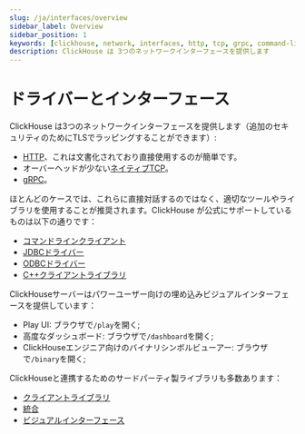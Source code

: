 ```yaml
---
slug: /ja/interfaces/overview
sidebar_label: Overview
sidebar_position: 1
keywords: [clickhouse, network, interfaces, http, tcp, grpc, command-line, client, jdbc, odbc, driver]
description: ClickHouse は 3つのネットワークインターフェースを提供します
---
```


# ドライバーとインターフェース

ClickHouse は3つのネットワークインターフェースを提供します（追加のセキュリティのためにTLSでラッピングすることができます）:

- [HTTP](http.md)、これは文書化されており直接使用するのが簡単です。
- オーバーヘッドが少ない[ネイティブTCP](../interfaces/tcp.md)。
- [gRPC](grpc.md)。

ほとんどのケースでは、これらに直接対話するのではなく、適切なツールやライブラリを使用することが推奨されます。ClickHouse が公式にサポートしているものは以下の通りです：

- [コマンドラインクライアント](../interfaces/cli.md)
- [JDBCドライバー](../interfaces/jdbc.md)
- [ODBCドライバー](../interfaces/odbc.md)
- [C++クライアントライブラリ](../interfaces/cpp.md)

ClickHouseサーバーはパワーユーザー向けの埋め込みビジュアルインターフェースを提供しています：

- Play UI: ブラウザで`/play`を開く;
- 高度なダッシュボード: ブラウザで`/dashboard`を開く;
- ClickHouseエンジニア向けのバイナリシンボルビューアー: ブラウザで`/binary`を開く;

ClickHouseと連携するためのサードパーティ製ライブラリも多数あります：

- [クライアントライブラリ](../interfaces/third-party/client-libraries.md)
- [統合](../interfaces/third-party/integrations.md)
- [ビジュアルインターフェース](../interfaces/third-party/gui.md)
